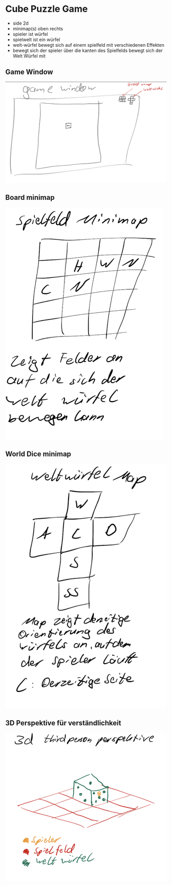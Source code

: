 # Cube Puzzle Game

-   side 2d
-   minimap(s) oben rechts
-   spieler ist würfel
-   spielwelt ist ein würfel
-   welt-würfel bewegt sich auf einem spielfeld mit verschiedenen Effekten
-   bewegt sich der spieler über die kanten des Spielfelds bewegt sich der Welt Würfel mit

## Game Window

![](./readme_images/game_window.png)

## Board minimap

![](./readme_images/board_minimap.png)

## World Dice minimap

![](./readme_images/world_dice_minimap.png)

## 3D Perspektive für verständlichkeit

![](./readme_images/3d_perspective.png)
